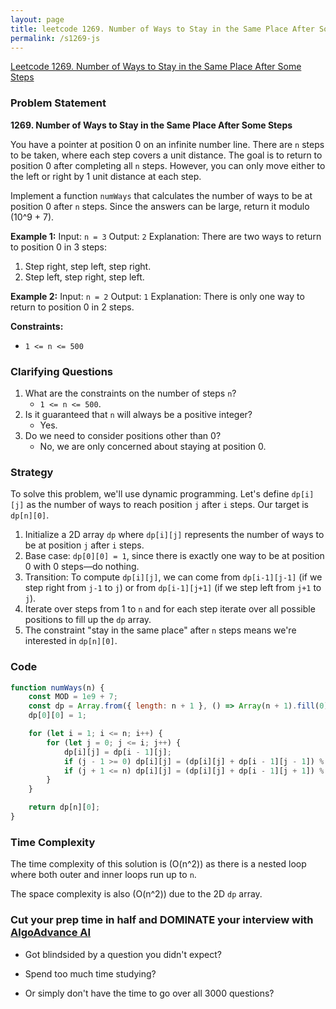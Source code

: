 ```yaml
---
layout: page
title: leetcode 1269. Number of Ways to Stay in the Same Place After Some Steps
permalink: /s1269-js
---
```

[Leetcode 1269. Number of Ways to Stay in the Same Place After Some Steps](https://algoadvance.github.io/algoadvance/l1269)
### Problem Statement

**1269. Number of Ways to Stay in the Same Place After Some Steps**

You have a pointer at position 0 on an infinite number line. There are `n` steps to be taken, where each step covers a unit distance. The goal is to return to position 0 after completing all `n` steps. However, you can only move either to the left or right by 1 unit distance at each step.

Implement a function `numWays` that calculates the number of ways to be at position 0 after `n` steps. Since the answers can be large, return it modulo \(10^9 + 7\).

**Example 1:**
Input: `n = 3`
Output: `2`
Explanation: There are two ways to return to position 0 in 3 steps:
1. Step right, step left, step right.
2. Step left, step right, step left.

**Example 2:**
Input: `n = 2`
Output: `1`
Explanation: There is only one way to return to position 0 in 2 steps.

**Constraints:**
- `1 <= n <= 500`

### Clarifying Questions
1. What are the constraints on the number of steps `n`?
   - `1 <= n <= 500`.
2. Is it guaranteed that `n` will always be a positive integer?
   - Yes.
3. Do we need to consider positions other than 0?
   - No, we are only concerned about staying at position 0.

### Strategy
To solve this problem, we'll use dynamic programming. Let's define `dp[i][j]` as the number of ways to reach position `j` after `i` steps. Our target is `dp[n][0]`.

1. Initialize a 2D array `dp` where `dp[i][j]` represents the number of ways to be at position `j` after `i` steps.
2. Base case: `dp[0][0] = 1`, since there is exactly one way to be at position 0 with 0 steps—do nothing.
3. Transition: To compute `dp[i][j]`, we can come from `dp[i-1][j-1]` (if we step right from `j-1` to `j`) or from `dp[i-1][j+1]` (if we step left from `j+1` to `j`).
4. Iterate over steps from 1 to `n` and for each step iterate over all possible positions to fill up the `dp` array.
5. The constraint "stay in the same place" after `n` steps means we're interested in `dp[n][0]`.

### Code

```javascript
function numWays(n) {
    const MOD = 1e9 + 7;
    const dp = Array.from({ length: n + 1 }, () => Array(n + 1).fill(0));
    dp[0][0] = 1;

    for (let i = 1; i <= n; i++) {
        for (let j = 0; j <= i; j++) {
            dp[i][j] = dp[i - 1][j];
            if (j - 1 >= 0) dp[i][j] = (dp[i][j] + dp[i - 1][j - 1]) % MOD;
            if (j + 1 <= n) dp[i][j] = (dp[i][j] + dp[i - 1][j + 1]) % MOD;
        }
    }

    return dp[n][0];
}
```

### Time Complexity
The time complexity of this solution is \(O(n^2)\) as there is a nested loop where both outer and inner loops run up to `n`.

The space complexity is also \(O(n^2)\) due to the 2D `dp` array.


### Cut your prep time in half and DOMINATE your interview with [AlgoAdvance AI](https://algoAdvance.com)

- Got blindsided by a question you didn't expect?

- Spend too much time studying?

- Or simply don't have the time to go over all 3000 questions?

